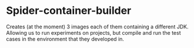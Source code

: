 # Spider-container-builder

Creates (at the moment) 3 images each of them containing a different JDK. Allowing us to run experiments on projects, but compile and run the test cases in the environment that they developed in.

